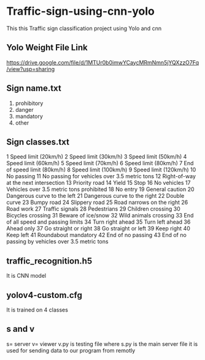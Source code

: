 # Traffic-sign-using-cnn-yolo

This this Traffic sign classification project using Yolo and cnn

## Yolo Weight File Link
https://drive.google.com/file/d/1MTUr0b0imwYCaycMRmNmn5jYQXzzO7Fq/view?usp=sharing

## Sign name.txt  
1. prohibitory
2. danger
3. mandatory
4. other

## Sign classes.txt 
1	Speed limit (20km/h)
2	Speed limit (30km/h)
3	Speed limit (50km/h)
4	Speed limit (60km/h)
5	Speed limit (70km/h)
6	Speed limit (80km/h)
7	End of speed limit (80km/h)
8	Speed limit (100km/h)
9	Speed limit (120km/h)
10	No passing
11	No passing for vehicles over 3.5 metric tons
12	Right-of-way at the next intersection
13	Priority road
14	Yield
15	Stop
16	No vehicles
17	Vehicles over 3.5 metric tons prohibited
18	No entry
19	General caution
20	Dangerous curve to the left
21	Dangerous curve to the right
22	Double curve
23	Bumpy road
24	Slippery road
25	Road narrows on the right
26	Road work
27	Traffic signals
28	Pedestrians
29	Children crossing
30	Bicycles crossing
31	Beware of ice/snow
32	Wild animals crossing
33	End of all speed and passing limits
34	Turn right ahead
35	Turn left ahead
36	Ahead only
37	Go straight or right
38	Go straight or left
39	Keep right
40	Keep left
41	Roundabout mandatory
42	End of no passing
43	End of no passing by vehicles over 3.5 metric tons

## traffic_recognition.h5
It is CNN model

## yolov4-custom.cfg
It is trained on 4 classes

## s and v
s= server
v= viewer
v.py is testing file where 
s.py is the main server file it is used for sending data to our program from remotly
